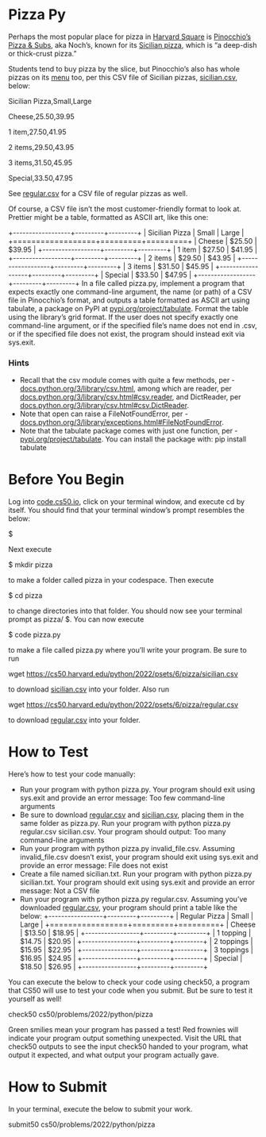 # Pizza Py

Perhaps the most popular place for pizza in [Harvard Square](https://en.wikipedia.org/wiki/Harvard_Square) is [Pinocchio’s Pizza & Subs](https://www.pinocchiospizza.net/), aka Noch’s, known for its [Sicilian pizza](https://www.pinocchiospizza.net/sicilian_vs_regular.html), which is “a deep-dish or thick-crust pizza.”

Students tend to buy pizza by the slice, but Pinocchio’s also has whole pizzas on its [menu](https://www.pinocchiospizza.net/menu.html) too, per this CSV file of Sicilian pizzas, [sicilian.csv](https://cs50.harvard.edu/python/2022/psets/6/pizza/sicilian.csv), below:

Sicilian Pizza,Small,Large

Cheese,$25.50,$39.95

1 item,$27.50,$41.95

2 items,$29.50,$43.95

3 items,$31.50,$45.95

Special,$33.50,$47.95

See [regular.csv](https://cs50.harvard.edu/python/2022/psets/6/pizza/regular.csv) for a CSV file of regular pizzas as well.

Of course, a CSV file isn’t the most customer-friendly format to look at. Prettier might be a table, formatted as ASCII art, like this one:

+------------------+---------+---------+
| Sicilian Pizza   | Small   | Large   |
+==================+=========+=========+
| Cheese           | $25.50  | $39.95  |
+------------------+---------+---------+
| 1 item           | $27.50  | $41.95  |
+------------------+---------+---------+
| 2 items          | $29.50  | $43.95  |
+------------------+---------+---------+
| 3 items          | $31.50  | $45.95  |
+------------------+---------+---------+
| Special          | $33.50  | $47.95  |
+------------------+---------+---------+
In a file called pizza.py, implement a program that expects exactly one command-line argument, the name (or path) of a CSV file in Pinocchio’s format, and outputs a table formatted as ASCII art using tabulate, a package on PyPI at [pypi.org/project/tabulate](https://pypi.org/project/tabulate/). Format the table using the library’s grid format. If the user does not specify exactly one command-line argument, or if the specified file’s name does not end in .csv, or if the specified file does not exist, the program should instead exit via sys.exit.

### Hints
* Recall that the csv module comes with quite a few methods, per - [docs.python.org/3/library/csv.html](https://docs.python.org/3/library/csv.html), among which are reader, per [docs.python.org/3/library/csv.html#csv.reader](https://docs.python.org/3/library/csv.html#csv.reader), and DictReader, per [docs.python.org/3/library/csv.html#csv.DictReader](https://docs.python.org/3/library/csv.html#csv.DictReader).
* Note that open can raise a FileNotFoundError, per - [docs.python.org/3/library/exceptions.html#FileNotFoundError](https://docs.python.org/3/library/exceptions.html#FileNotFoundError).
* Note that the tabulate package comes with just one function, per - [pypi.org/project/tabulate](https://pypi.org/project/tabulate/). You can install the package with:
pip install tabulate

# Before You Begin
Log into [code.cs50.io](https://code.cs50.io/), click on your terminal window, and execute cd by itself. You should find that your terminal window’s prompt resembles the below:

$

Next execute

$ mkdir pizza

to make a folder called pizza in your codespace.
Then execute

$ cd pizza

to change directories into that folder. You should now see your terminal prompt as pizza/ $. You can now execute

$ code pizza.py

to make a file called pizza.py where you’ll write your program. Be sure to run

wget https://cs50.harvard.edu/python/2022/psets/6/pizza/sicilian.csv

to download [sicilian.csv](https://cs50.harvard.edu/python/2022/psets/6/pizza/sicilian.csv) into your folder. Also run

wget https://cs50.harvard.edu/python/2022/psets/6/pizza/regular.csv

to download [regular.csv](https://cs50.harvard.edu/python/2022/psets/6/pizza/regular.csv) into your folder.

# How to Test

Here’s how to test your code manually:

* Run your program with python pizza.py. Your program should exit using sys.exit and provide an error message:
Too few command-line arguments
* Be sure to download [regular.csv](https://cs50.harvard.edu/python/2022/psets/6/pizza/regular.csv) and [sicilian.csv](https://cs50.harvard.edu/python/2022/psets/6/pizza/sicilian.csv), placing them in the same folder as pizza.py. Run your program with python pizza.py regular.csv sicilian.csv. Your program should output:
Too many command-line arguments
* Run your program with python pizza.py invalid_file.csv. Assuming invalid_file.csv doesn’t exist, your program should exit using sys.exit and provide an error message:
File does not exist
* Create a file named sicilian.txt. Run your program with python pizza.py sicilian.txt. Your program should exit using sys.exit and provide an error message:
Not a CSV file
* Run your program with python pizza.py regular.csv. Assuming you’ve downloaded [regular.csv](https://cs50.harvard.edu/python/2022/psets/6/pizza/regular.csv), your program should print a table like the below:
+-----------------+---------+---------+
| Regular Pizza   | Small   | Large   |
+=================+=========+=========+
| Cheese          | $13.50  | $18.95  |
+-----------------+---------+---------+
| 1 topping       | $14.75  | $20.95  |
+-----------------+---------+---------+
| 2 toppings      | $15.95  | $22.95  |
+-----------------+---------+---------+
| 3 toppings      | $16.95  | $24.95  |
+-----------------+---------+---------+
| Special         | $18.50  | $26.95  |
+-----------------+---------+---------+

You can execute the below to check your code using check50, a program that CS50 will use to test your code when you submit. But be sure to test it yourself as well!

check50 cs50/problems/2022/python/pizza

Green smilies mean your program has passed a test! Red frownies will indicate your program output something unexpected. Visit the URL that check50 outputs to see the input check50 handed to your program, what output it expected, and what output your program actually gave.

# How to Submit

In your terminal, execute the below to submit your work.

submit50 cs50/problems/2022/python/pizza
